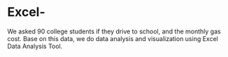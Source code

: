 # Excel-
We asked 90 college students if they drive to school, and the monthly gas cost. Base on this data, we do data analysis and visualization using Excel Data Analysis Tool.
